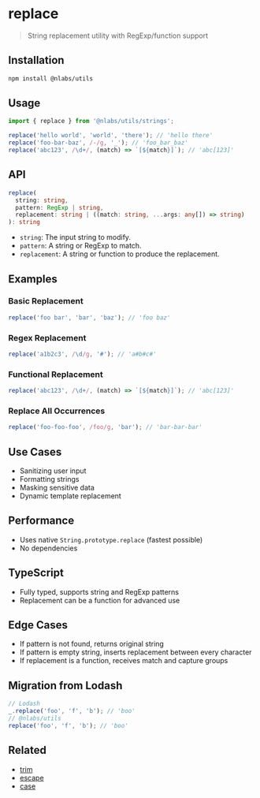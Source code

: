 # replace

> String replacement utility with RegExp/function support

## Installation

```bash
npm install @nlabs/utils
```

## Usage

```js
import { replace } from '@nlabs/utils/strings';

replace('hello world', 'world', 'there'); // 'hello there'
replace('foo-bar-baz', /-/g, '_'); // 'foo_bar_baz'
replace('abc123', /\d+/, (match) => `[${match}]`); // 'abc[123]'
```

## API

```ts
replace(
  string: string,
  pattern: RegExp | string,
  replacement: string | ((match: string, ...args: any[]) => string)
): string
```

- `string`: The input string to modify.
- `pattern`: A string or RegExp to match.
- `replacement`: A string or function to produce the replacement.

## Examples

### Basic Replacement
```js
replace('foo bar', 'bar', 'baz'); // 'foo baz'
```

### Regex Replacement
```js
replace('a1b2c3', /\d/g, '#'); // 'a#b#c#'
```

### Functional Replacement
```js
replace('abc123', /\d+/, (match) => `[${match}]`); // 'abc[123]'
```

### Replace All Occurrences
```js
replace('foo-foo-foo', /foo/g, 'bar'); // 'bar-bar-bar'
```

## Use Cases
- Sanitizing user input
- Formatting strings
- Masking sensitive data
- Dynamic template replacement

## Performance
- Uses native `String.prototype.replace` (fastest possible)
- No dependencies

## TypeScript
- Fully typed, supports string and RegExp patterns
- Replacement can be a function for advanced use

## Edge Cases
- If pattern is not found, returns original string
- If pattern is empty string, inserts replacement between every character
- If replacement is a function, receives match and capture groups

## Migration from Lodash

```js
// Lodash
_.replace('foo', 'f', 'b'); // 'boo'
// @nlabs/utils
replace('foo', 'f', 'b'); // 'boo'
```

## Related
- [trim](./trim.md)
- [escape](./escape.md)
- [case](./case.md)